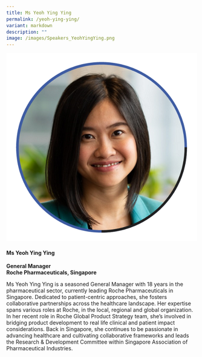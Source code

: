 ```yaml
---
title: Ms Yeoh Ying Ying
permalink: /yeoh-ying-ying/
variant: markdown
description: ""
image: /images/Speakers_YeohYingYing.png
---
```

<div class="row">
<div class="col is-3">
<img src="/images/Speakers_YeohYingYing.png">
</div>
<div class="col is-9 speaker-details">
	<h4><b>Ms Yeoh Ying Ying</b></h4>
<b>General Manager<br>
Roche Pharmaceuticals, Singapore</b>
	
<p>Ms Yeoh Ying Ying is a seasoned General Manager with 18 years in the pharmaceutical sector, currently leading Roche Pharmaceuticals in Singapore. Dedicated to patient-centric approaches, she fosters collaborative partnerships across the healthcare landscape. Her expertise spans various roles at Roche, in the local, regional and global organization. In her recent role in Roche Global Product Strategy team, she’s involved in bridging product development to real life clinical and patient impact considerations. Back in Singapore, she continues to be passionate in advancing healthcare and cultivating collaborative frameworks and leads the Research &amp; Development Committee within Singapore Association of Pharmaceutical Industries.
</p>
</div>
</div>